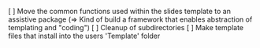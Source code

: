 [ ] Move the common functions used within the slides template to an assistive 
    package (=> Kind of build a framework that enables abstraction of templating
    and "coding")
[ ] Cleanup of subdirectories
[ ] Make template files that install into the users 'Template' folder
